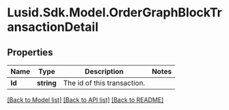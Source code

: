 # Lusid.Sdk.Model.OrderGraphBlockTransactionDetail

## Properties

Name | Type | Description | Notes
------------ | ------------- | ------------- | -------------
**Id** | **string** | The id of this transaction. | 

[[Back to Model list]](../README.md#documentation-for-models) [[Back to API list]](../README.md#documentation-for-api-endpoints) [[Back to README]](../README.md)

